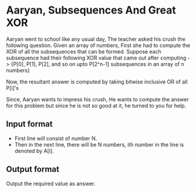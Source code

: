 # Aaryan, Subsequences And Great XOR

Aaryan went to school like any usual day, The teacher asked his crush the following question. Given an array of numbers, First she had to compute the XOR of all the subsequences that can be formed. Suppose each subsequence had their following XOR value that came out after computing -> {P[0], P[1], P[2], and so on upto P[2^n-1] subsequences in an array of n numbers}

Now, the resultant answer is computed by taking bitwise inclusive OR of all P[i]'s

Since, Aaryan wants to impress his crush, He wants to compute the answer for this problem but since he is not so good at it, he turned to you for help.

## Input format

- First line will consist of number N.
- Then in the next line, there will be N numbers, ith number in the line is denoted by A[i].

## Output format

Output the required value as answer.
